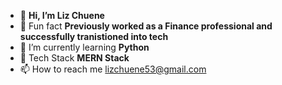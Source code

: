 - 👋 **Hi, I’m Liz Chuene**
- 👀 Fun fact **Previously worked as a Finance professional and successfully tranistioned into tech**
- 🌱 I’m currently learning **Python**
- 💞️ Tech Stack **MERN Stack**
- 📫 How to reach me lizchuene53@gmail.com
  
 

